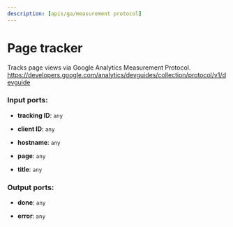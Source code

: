 ```yaml
---
description: [apis/ga/measurement protocol]
---
```


# Page tracker

Tracks page views via Google Analytics Measurement Protocol.
https://developers.google.com/analytics/devguides/collection/protocol/v1/devguide

### Input ports:

* __tracking ID__: `any`


* __client ID__: `any`


* __hostname__: `any`


* __page__: `any`


* __title__: `any`

### Output ports:

* __done__: `any`


* __error__: `any`

